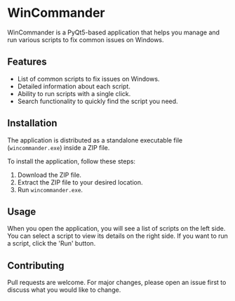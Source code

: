 # WinCommander

WinCommander is a PyQt5-based application that helps you manage and run various scripts to fix common issues on Windows.

## Features

- List of common scripts to fix issues on Windows.
- Detailed information about each script.
- Ability to run scripts with a single click.
- Search functionality to quickly find the script you need.

## Installation

The application is distributed as a standalone executable file (`wincommander.exe`) inside a ZIP file. 

To install the application, follow these steps:

1. Download the ZIP file.
2. Extract the ZIP file to your desired location.
3. Run `wincommander.exe`.

## Usage

When you open the application, you will see a list of scripts on the left side. You can select a script to view its details on the right side. If you want to run a script, click the 'Run' button.

## Contributing

Pull requests are welcome. For major changes, please open an issue first to discuss what you would like to change.
